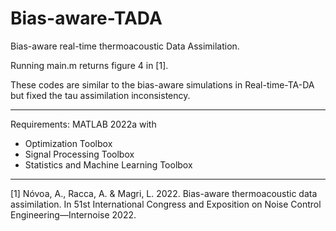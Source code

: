 # Bias-aware-TADA
Bias-aware real-time thermoacoustic Data Assimilation. 

Running main.m returns figure 4 in [1].

These codes are similar to the bias-aware simulations in Real-time-TA-DA but fixed the tau assimilation inconsistency.

---------------------------------------------------------

Requirements: 
MATLAB 2022a with
 - Optimization Toolbox
 - Signal Processing Toolbox
 - Statistics and Machine Learning Toolbox

---------------------------------------------------------

[1] Nóvoa, A., Racca, A. & Magri, L. 2022. Bias-aware thermoacoustic data assimilation. In 51st International Congress and Exposition on Noise Control Engineering—Internoise 2022.
